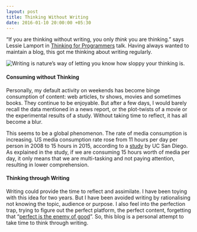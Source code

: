 ```yaml
---
layout: post
title: Thinking Without Writing
date: 2016-01-10 20:00:00 +05:30
---
```


“If you are thinking without writing, you only _think_ you are thinking.” says
Lessie Lamport in [Thinking for Programmers][1] talk. Having always wanted to
maintain a blog, this got me thinking about writing regularly.

![Writing is nature’s way of letting you know how sloppy your thinking
is.][image-1]

#### Consuming without Thinking 
Personally, my default activity on weekends has become binge consumption of
content: web articles, tv shows, movies and sometimes books. They continue to be
enjoyable. But after a few days, I would barely recall the data mentioned in a
news report, or the plot-twists of a movie or the experimental results of a
study. Without taking time to reflect, it has all become a blur. 

This seems to be a global phenomenon. The rate of media consumption is
increasing. US media consumption rate rose from 11 hours per day per person in
2008 to 15 hours in 2015, according to a [study][2] by UC San Diego. As
explained in the study, if we are consuming 15 hours worth of media per day, it
only means that we are multi-tasking and not paying attention, resulting in
lower comprehension.

#### Thinking through Writing
Writing could provide the time to reflect and assimilate. I have been toying
with this idea for two years. But I have been avoided writing by rationalising
not knowing the topic, audience or purpose. I also feel into the perfection
trap, trying to figure out the perfect platform, the perfect content, forgetting
that “[perfect is the enemy of good][3]”. So, this blog is a personal attempt to
take time to think through writing.


[1]: https://channel9.msdn.com/Events/Build/2014/3-642
[2]: http://ucsdnews.ucsd.edu/pressrelease/u.s._media_consumption_to_rise_to_15.5_hours_a_day_per_person_by_2015
[3]: https://en.wikipedia.org/wiki/Perfect_is_the_enemy_of_good

[image-1]: https://pbs.twimg.com/media/B7ztoglIcAALdAk.jpg "Writing is nature's way of letting you know how sloppy your thinking is."
